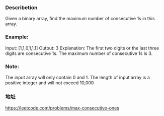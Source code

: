 ### Describetion
Given a binary array, find the maximum number of consecutive 1s in this array.

### Example:
Input: [1,1,0,1,1,1]
Output: 3
Explanation: The first two digits or the last three digits are consecutive 1s.
    The maximum number of consecutive 1s is 3.

### Note:
The input array will only contain 0 and 1.
The length of input array is a positive integer and will not exceed 10,000

### 地址
https://leetcode.com/problems/max-consecutive-ones
